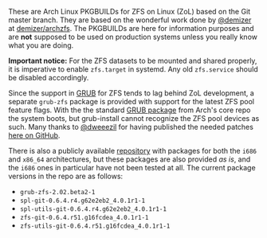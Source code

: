 These are Arch Linux PKGBUILDs for ZFS on Linux (ZoL) based on the Git master branch. They are based on the wonderful work done by [@demizer](https://github.com/demizer) at [demizer/archzfs](https://github.com/demizer/archzfs). The PKGBUILDs are here for information purposes and are **not** supposed to be used on production systems unless you really know what you are doing.

**Important notice:** For the ZFS datasets to be mounted and shared properly, it is imperative to enable `zfs.target` in systemd. Any old `zfs.service` should be disabled accordingly.

Since the support in [GRUB](https://www.gnu.org/software/grub/) for ZFS tends to lag behind ZoL development, a separate `grub-zfs` package is provided with support for the latest ZFS pool feature flags. With the the standard [GRUB package](https://www.archlinux.org/packages/core/x86_64/grub/) from Arch's core repo the system boots, but grub-install cannot recognize the ZFS pool devices as such. Many thanks to [@dweeezil](https://github.com/dweeezil) for having published the needed patches [here on GitHub](https://github.com/dweeezil/grub/commits/zfs).

There is also a publicly available [repository](http://kerberia.net/archlinux/repo/archzfs-git) with packages for both the `i686` and `x86_64` architectures, but these packages are also provided *as is*, and the `i686` ones in particular have not been tested at all. The current package versions in the repo are as follows:
* `grub-zfs-2.02.beta2-1`
* `spl-git-0.6.4.r4.g62e2eb2_4.0.1r1-1`
* `spl-utils-git-0.6.4.r4.g62e2eb2_4.0.1r1-1`
* `zfs-git-0.6.4.r51.g16fcdea_4.0.1r1-1`
* `zfs-utils-git-0.6.4.r51.g16fcdea_4.0.1r1-1`
